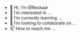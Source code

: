 - 👋 Hi, I’m @Reskaar
- 👀 I’m interested in ...
- 🌱 I’m currently learning ...
- 💞️ I’m looking to collaborate on ...
- 📫 How to reach me ...

<!---
Reskaar/Reskaar is a ✨ special ✨ repository because its `README.md` (this file) appears on your GitHub profile.
You can click the Preview link to take a look at your changes.
--->
